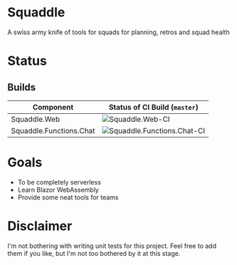 # Squaddle

A swiss army knife of tools for squads for planning, retros and squad health

# Status

## Builds

| Component | Status of CI Build (`master`) |
| ---- | ---- |
| Squaddle.Web | ![Squaddle.Web-CI](https://github.com/lgulliver/squaddle/workflows/Squaddle.Web-CI/badge.svg?branch=master) |
| Squaddle.Functions.Chat | ![Squaddle.Functions.Chat-CI](https://github.com/lgulliver/squaddle/workflows/Squaddle.Functions.Chat-CI/badge.svg) |

# Goals

- To be completely serverless
- Learn Blazor WebAssembly
- Provide some neat tools for teams

# Disclaimer

I'm not bothering with writing unit tests for this project. Feel free to add them if you like, but I'm not too bothered by it at this stage.
